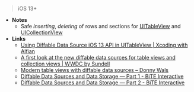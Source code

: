> iOS 13+

- **Notes**
	- Safe *inserting*, *deleting* of  rows and sections for [UITableView](Information%20Technology/Programming/Apple%20Technologies/Apple%20Platform%20Frameworks/UIKit/UITableView.md) and [UICollectionVIew](Information%20Technology/Programming/Apple%20Technologies/Apple%20Platform%20Frameworks/UIKit/UICollectionVIew.md)
- **Links**
	- [Using Diffable Data Source iOS 13 API in UITableView | Xcoding with Alfian](https://www.alfianlosari.com/posts/using-ios13-diffable-datasource-api-in-tableview/)
	- [A first look at the new diffable data sources for table views and collection views | WWDC by Sundell](https://www.wwdcbysundell.com/2019/diffable-data-sources-first-look/)
	- [Modern table views with diffable data sources – Donny Wals](https://www.donnywals.com/modern-table-views-with-diffable-data-sources/)
	- [Diffable Data Sources and Data Storage — Part 1 - BiTE Interactive](https://www.biteinteractive.com/diffable-data-sources-and-data-storage-part-1/)
	- [Diffable Data Sources and Data Storage — Part 2 - BiTE Interactive](https://www.biteinteractive.com/diffable-data-sources-and-data-storage-part-2/)
